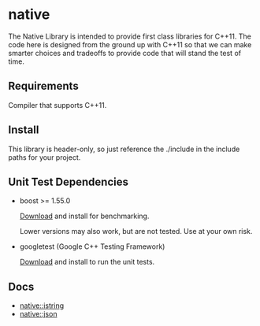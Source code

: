 native
======

The Native Library is intended to provide first class libraries for C++11. The
code here is designed from the ground up with C++11 so that we can make smarter
choices and tradeoffs to provide code that will stand the test of time.

Requirements
------------

Compiler that supports C++11.

Install
-------

This library is header-only, so just reference the ./include in the include paths for your project.

Unit Test Dependencies
----------------------

- boost >= 1.55.0

    [Download](http://www.boost.org/) and install for benchmarking.

    Lower versions may also work, but are not tested. Use at your own risk.

- googletest (Google C++ Testing Framework)

    [Download](http://code.google.com/p/googletest/) and install to run the unit tests.

Docs
----
- [native::istring](docs/Strings.md)
- [native::json](docs/JSON.md)
